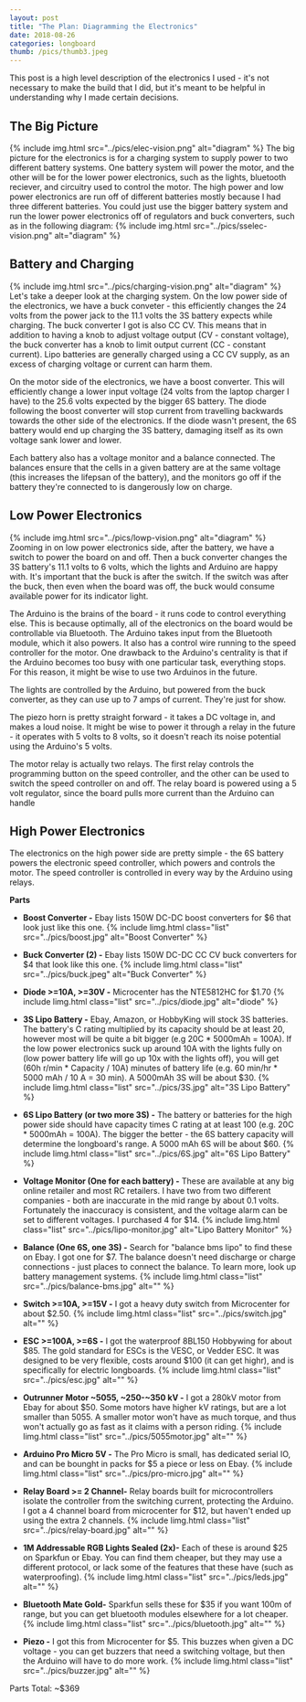 ```yaml
---
layout: post
title: "The Plan: Diagramming the Electronics"
date: 2018-08-26
categories: longboard
thumb: /pics/thumb3.jpeg
---
```


This post is a high level description of the electronics I used - it's not necessary to make the build that I did, but it's meant to be helpful in understanding why I made certain decisions.


## **The Big Picture**
{% include img.html src="../pics/elec-vision.png" alt="diagram" %}
The big picture for the electronics is for a charging system to supply power to two different battery systems. One battery system will power the motor, and the other will be for the lower power electronics, such as the lights, bluetooth reciever, and circuitry used to control the motor. The high power and low power electronics are run off of different batteries mostly because I had three different batteries. You could just use the bigger battery system and run the lower power electronics off of regulators and buck converters, such as in the following diagram:
{% include img.html src="../pics/sselec-vision.png" alt="diagram" %}

## **Battery and Charging**
{% include img.html src="../pics/charging-vision.png" alt="diagram" %}
Let's take a deeper look at the charging system. On the low power side of the electronics, we have a buck conveter - this efficiently changes the 24 volts from the power jack to the 11.1 volts the 3S battery expects while charging. The buck converter I got is also CC CV. This means that in addition to having a knob to adjust voltage output (CV - constant voltage), the buck converter has a knob to limit output current (CC - constant current). Lipo batteries are generally charged using a CC CV supply, as an excess of charging voltage or current can harm them.

On the motor side of the electronics, we have a boost converter. This will efficiently change a lower input voltage (24 volts from the laptop charger I have) to the 25.6 volts expected by the bigger 6S battery. The diode following the boost converter will stop current from travelling backwards towards the other side of the electronics. If the diode wasn't present, the 6S battery would end up charging the 3S battery, damaging itself as its own voltage sank lower and lower.

Each battery also has a voltage monitor and a balance connected. The balances ensure that the cells in a given battery are at the same voltage (this increases the lifepsan of the battery), and the monitors go off if the battery they're connected to is dangerously low on charge.


## **Low Power Electronics**
{% include img.html src="../pics/lowp-vision.png" alt="diagram" %}
Zooming in on low power electronics side, after the battery, we have a switch to power the board on and off. Then a buck converter changes the 3S battery's 11.1 volts to 6 volts, which the lights and Arduino are happy with. It's important that the buck is after the switch. If the switch was after the buck, then even when the board was off, the buck would consume available power for its indicator light.

The Arduino is the brains of the board - it runs code to control everything else. This is because optimally, all of the electronics on the board would be controllable via Bluetooth. The Arduino takes input from the Bluetooth module, which it also powers. It also has a control wire running to the speed controller for the motor. One drawback to the Arduino's centrality is that if the Arduino becomes too busy with one particular task, everything stops. For this reason, it might be wise to use two Arduinos in the future.

The lights are controlled by the Arduino, but powered from the buck converter, as they can use up to 7 amps of current. They're just for show.

The piezo horn is pretty straight forward - it takes a DC voltage in, and makes a loud noise. It might be wise to power it through a relay in the future - it operates with 5 volts to 8 volts, so it doesn't reach its noise potential using the Arduino's 5 volts.

The motor relay is actually two relays. The first relay controls the programming button on the speed controller, and the other can be used to switch the speed controller on and off. The relay board is powered using a 5 volt regulator, since the board pulls more current than the Arduino can handle

## **High Power Electronics**
The electronics on the high power side are pretty simple - the 6S battery powers the electronic speed controller, which powers and controls the motor. The speed controller is controlled in every way by the Arduino using relays.

**Parts**
* **Boost Converter -** Ebay lists 150W DC-DC boost converters for $6 that look just like this one.
{% include limg.html class="list" src="../pics/boost.jpg" alt="Boost Converter" %}

* **Buck Converter (2) -** Ebay lists 150W DC-DC CC CV buck converters for $4 that look like this one.
{% include limg.html class="list" src="../pics/buck.jpeg" alt="Buck Converter" %}

* **Diode >=10A, >=30V -** Microcenter has the NTE5812HC for $1.70
{% include limg.html class="list" src="../pics/diode.jpg" alt="diode" %}

* **3S Lipo Battery -** Ebay, Amazon, or HobbyKing will stock 3S batteries. The battery's C rating multiplied by its capacity should be at least 20, however most will be quite a bit bigger (e.g 20C * 5000mAh = 100A). If the low power electronics suck up around 10A with the lights fully on (low power battery life will go up 10x with the lights off), you will get (60h r/min * Capacity / 10A) minutes of battery life (e.g. 60 min/hr * 5000 mAh / 10 A = 30 min). A 5000mAh 3S will be about $30.
{% include limg.html class="list" src="../pics/3S.jpg" alt="3S Lipo Battery" %}

* **6S Lipo Battery (or two more 3S) -** The battery or batteries for the high power side should have capacity times C rating at at least 100 (e.g. 20C * 5000mAh = 100A). The bigger the better - the 6S battery capacity will determine the longboard's range. A 5000 mAh 6S will be about $60.
{% include limg.html class="list" src="../pics/6S.jpg" alt="6S Lipo Battery" %}

* **Voltage Monitor (One for each battery) -** These are available at any big online retailer and most RC retailers. I have two from two different companies - both are inaccurate in the mid range by about 0.1 volts. Fortunately the inaccuracy is consistent, and the voltage alarm can be set to different voltages. I purchased 4 for $14. 
{% include limg.html class="list" src="../pics/lipo-monitor.jpg" alt="Lipo Battery Monitor" %}

* **Balance (One 6S, one 3S) -** Search for "balance bms lipo" to find these on Ebay. I got one for $7. The balance doesn't need discharge or charge connections - just places to connect the balance. To learn more, look up battery management systems.
{% include limg.html class="list" src="../pics/balance-bms.jpg" alt="" %}

* **Switch >=10A, >=15V -** I got a heavy duty switch from Microcenter for about $2.50.
{% include limg.html class="list" src="../pics/switch.jpg" alt="" %}

* **ESC >=100A, >=6S -** I got the waterproof 8BL150 Hobbywing for about $85. The gold standard for ESCs is the VESC, or Vedder ESC. It was designed to be very flexible, costs around $100 (it can get highr), and is specifically for electric longboards.
{% include limg.html class="list" src="../pics/esc.jpg" alt="" %}

* **Outrunner Motor ~5055, ~250-~350 kV -** I got a 280kV motor from Ebay for about $50. Some motors have higher kV ratings, but are a lot smaller than 5055. A smaller motor won't have as much torque, and thus won't actually go as fast as it claims with a person riding. 
{% include limg.html class="list" src="../pics/5055motor.jpg" alt="" %}

* **Arduino Pro Micro 5V -** The Pro Micro is small, has dedicated serial IO, and can be bounght in packs for $5 a piece or less on Ebay.
{% include limg.html class="list" src="../pics/pro-micro.jpg" alt="" %}

* **Relay Board >= 2 Channel-** Relay boards built for microcontrollers isolate the controller from the switching current, protecting the Arduino. I got a 4 channel board from microcenter for $12, but haven't ended up using the extra 2 channels.
{% include limg.html class="list" src="../pics/relay-board.jpg" alt="" %}

* **1M Addressable RGB Lights Sealed (2x)-** Each of these is around $25 on Sparkfun or Ebay. You can find them cheaper, but they may use a different protocol, or lack some of the features that these have (such as waterproofing). 
{% include limg.html class="list" src="../pics/leds.jpg" alt="" %}

* **Bluetooth Mate Gold-** Sparkfun sells these for $35 if you want 100m of range, but you can get bluetooth modules elsewhere for a lot cheaper. 
{% include limg.html class="list" src="../pics/bluetooth.jpg" alt="" %}

* **Piezo -** I got this from Microcenter for $5. This buzzes when given a DC voltage - you can get buzzers that need a switching voltage, but then the Arduino will have to do more work.
{% include limg.html class="list" src="../pics/buzzer.jpg" alt="" %}

Parts Total: ~$369

